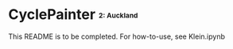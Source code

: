 # CyclePainter  <sub><sup><sub><sup>2: Auckland<sub><sup> <sub><sup>

This README is to be completed. For how-to-use, see Klein.ipynb
